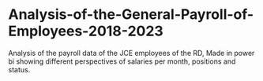 # Analysis-of-the-General-Payroll-of-Employees-2018-2023
Analysis of the payroll data of the JCE employees of the RD, Made in power bi showing different perspectives of salaries per month, positions and status.
